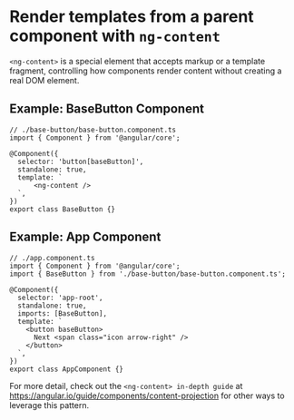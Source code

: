 # Render templates from a parent component with `ng-content`

`<ng-content>` is a special element that accepts markup or a template fragment, controlling how components render content without creating a real DOM element.

## Example: BaseButton Component

```angular-ts
// ./base-button/base-button.component.ts
import { Component } from '@angular/core';

@Component({
  selector: 'button[baseButton]',
  standalone: true,
  template: `
      <ng-content />
  `,
})
export class BaseButton {}
```

## Example: App Component

```angular-ts
// ./app.component.ts
import { Component } from '@angular/core';
import { BaseButton } from './base-button/base-button.component.ts';

@Component({
  selector: 'app-root',
  standalone: true,
  imports: [BaseButton],
  template: `
    <button baseButton>
      Next <span class="icon arrow-right" />
    </button>
  `,
})
export class AppComponent {}
```

For more detail, check out the `<ng-content> in-depth guide` at https://angular.io/guide/components/content-projection for other ways to leverage this pattern.
